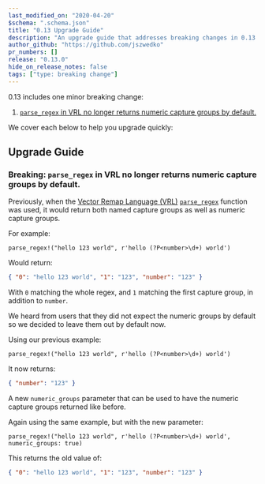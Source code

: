 ```yaml
---
last_modified_on: "2020-04-20"
$schema: ".schema.json"
title: "0.13 Upgrade Guide"
description: "An upgrade guide that addresses breaking changes in 0.13.0"
author_github: "https://github.com/jszwedko"
pr_numbers: []
release: "0.13.0"
hide_on_release_notes: false
tags: ["type: breaking change"]
---
```


0.13 includes one minor breaking change:

1. [`parse_regex` in VRL no longer returns numeric capture groups by default.](#second)

We cover each below to help you upgrade quickly:

## Upgrade Guide

### Breaking: `parse_regex` in VRL no longer returns numeric capture groups by default.<a name="second"></a>

Previously, when the [Vector Remap Language (VRL)][vrl] [`parse_regex`][parse_regex] function was used, it would return
both named capture groups as well as numeric capture groups.

For example:

```text
parse_regex!("hello 123 world", r'hello (?P<number>\d+) world')
```

Would return:
```json
{ "0": "hello 123 world", "1": "123", "number": "123" }
```

With `0` matching the whole regex, and `1` matching the first capture group, in addition to `number`.

We heard from users that they did not expect the numeric groups by default so we decided to leave them out by default
now.

Using our previous example:

```text
parse_regex!("hello 123 world", r'hello (?P<number>\d+) world')
```

It now returns:
```json
{ "number": "123" }
```

A new `numeric_groups` parameter that can be used to have the numeric capture groups returned like before.

Again using the same example, but with the new parameter:

```text
parse_regex!("hello 123 world", r'hello (?P<number>\d+) world', numeric_groups: true)
```

This returns the old value of:

```json
{ "0": "hello 123 world", "1": "123", "number": "123" }
```

[vrl]: /docs/reference/vrl/
[parse_regex]: /docs/reference/vrl/functions/#parse_regex
